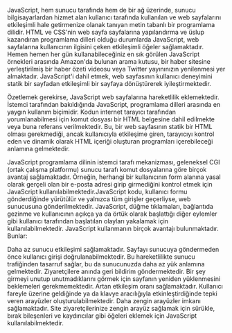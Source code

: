 JavaScript, hem sunucu tarafında hem de bir ağ üzerinde, sunucu bilgisayarlardan hizmet alan kullanıcı tarafında kullanılan ve web sayfalarını etkileşimli hale getirmenize olanak tanıyan metin tabanlı bir programlama dilidir. HTML ve CSS'nin web sayfa sayfalarına yapılandırma ve üslup kazandıran programlama dilleri olduğu durumlarda JavaScript, web sayfalarına kullanıcının ilgisini çeken etkileşimli öğeler sağlamaktadır. Hemen hemen her gün kullanabileceğiniz en sık görülen JavaScript örnekleri arasında Amazon'da bulunan arama kutusu, bir haber sitesine yerleştirilmiş bir haber özeti videosu veya Twitter yayınınızın yenilenmesi yer almaktadır. JavaScript'i dahil etmek, web sayfasının kullanıcı deneyimini statik bir sayfadan etkileşimli bir sayfaya dönüştürerek iyileştirmektedir.

Özetlemek gerekirse, JavaScript web sayfalarına hareketlilik eklemektedir. İstemci tarafından bakıldığında JavaScript, programlama dilleri arasında en yaygın kullanım biçimidir. Kodun internet tarayıcı tarafından yorumlanabilmesi için komut dosyası bir HTML belgesine dahil edilmekte veya buna referans verilmektedir. Bu, bir web sayfasının statik bir HTML olması gerekmediği, ancak kullanıcıyla etkileşime giren, tarayıcıyı kontrol eden ve dinamik olarak HTML içeriği oluşturan programları içerebileceği anlamına gelmektedir.

JavaScript programlama dilinin istemci tarafı mekanizması, geleneksel CGI (ortak çalışma platformu) sunucu tarafı komut dosyalarına göre birçok avantaj sağlamaktadır. Örneğin, herhangi bir kullanıcının form alanına yasal olarak gerçeli olan bir e-posta adresi girip girmediğini kontrol etmek için JavaScript kullanılabilmektedir.JavaScript kodu, kullanıcı formu gönderdiğinde yürütülür ve yalnızca tüm girişler geçerliyse, web sunucusuna gönderilmektedir. JavaScript, düğme tıklamaları, bağlantıda gezinme ve kullanıcının açıkça ya da örtük olarak başlattığı diğer eylemler gibi kullanıcı tarafından başlatılan olayları yakalamak için kullanılabilmektedir. JavaScript kullanmanın birçok avantajı bulunmaktadır. Bunlar:

Daha az sunucu etkileşimi sağlamaktadır. Sayfayı sunucuya göndermeden önce kullanıcı girişi doğrulanabilmektedir. Bu hareketlilikte sunucu trafiğinden tasarruf sağlar, bu da sunucunuzda daha az yük anlamına gelmektedir.
Ziyaretçilere anında geri bildirim göndermektedir. Bir şey girmeyi unutup unutmadıklarını görmek için sayfanın yeniden yüklenmesini beklemeleri gerekmemektedir.
Artan etkileşim oranı sağlamaktadır. Kullanıcı fareyle üzerine geldiğinde ya da klavye aracılığıyla etkinleştirdiğinde tepki veren arayüzler oluşturulabilmektedir.
Daha zengin arayüzler imkanı sağlamaktadır. Site ziyaretçilerinize zengin arayüz sağlamak için sürükle, bırak bileşenleri ve kaydırıcılar gibi öğeleri eklemek için JavaScript kullanılabilmektedir.
